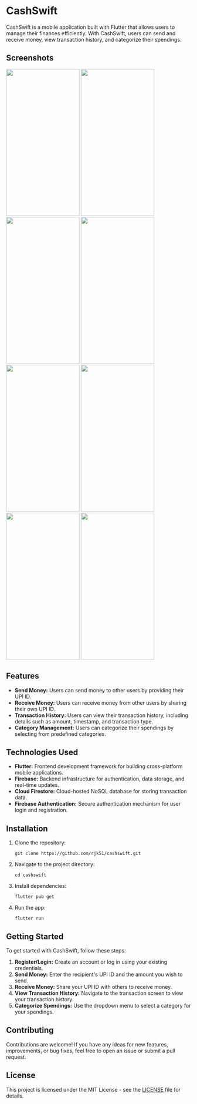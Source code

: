 # CashSwift

CashSwift is a mobile application built with Flutter that allows users to manage their finances efficiently. With CashSwift, users can send and receive money, view transaction history, and categorize their spendings.

## Screenshots
<img src="https://github.com/rjk51/CashSwift/assets/77317609/b2957451-a03a-40b8-86ad-0e0f9868012f" width="200" height="400">
<img src="https://github.com/rjk51/CashSwift/assets/77317609/78f47d14-54b6-4fdf-99d2-b2aba24ae663" width="200" height="400">
<img src="https://github.com/rjk51/CashSwift/assets/77317609/25884012-f166-49b4-afa8-58150b621180" width="200" height="400">
<img src="https://github.com/rjk51/CashSwift/assets/77317609/a9dd7cb2-b725-4200-a948-5aad62cd088b" width="200" height="400">
<img src="https://github.com/rjk51/CashSwift/assets/77317609/49e8965f-f33f-4737-b80c-7c66ae0b940e" width="200" height="400">
<img src="https://github.com/rjk51/CashSwift/assets/77317609/b1ddaf1b-9db1-4875-b6e4-ce765bdeec85" width="200" height="400">
<img src="https://github.com/rjk51/CashSwift/assets/77317609/4cd76379-e565-4d24-bc3c-669d251de2a1" width="200" height="400">
<img src="https://github.com/rjk51/CashSwift/assets/77317609/1e442e6d-1854-47a2-8325-4a0b7f2edd20" width="200" height="400">


## Features

- **Send Money:** Users can send money to other users by providing their UPI ID.
- **Receive Money:** Users can receive money from other users by sharing their own UPI ID.
- **Transaction History:** Users can view their transaction history, including details such as amount, timestamp, and transaction type.
- **Category Management:** Users can categorize their spendings by selecting from predefined categories.

## Technologies Used

- **Flutter:** Frontend development framework for building cross-platform mobile applications.
- **Firebase:** Backend infrastructure for authentication, data storage, and real-time updates.
- **Cloud Firestore:** Cloud-hosted NoSQL database for storing transaction data.
- **Firebase Authentication:** Secure authentication mechanism for user login and registration.

## Installation

1. Clone the repository:
   ```
   git clone https://github.com/rjk51/cashswift.git
   ```
2. Navigate to the project directory:
   ```
   cd cashswift
   ```
3. Install dependencies:
   ```
   flutter pub get
   ```
4. Run the app:
   ```
   flutter run
   ```
## Getting Started

To get started with CashSwift, follow these steps:

1. **Register/Login:** Create an account or log in using your existing credentials.
2. **Send Money:** Enter the recipient's UPI ID and the amount you wish to send.
3. **Receive Money:** Share your UPI ID with others to receive money.
4. **View Transaction History:** Navigate to the transaction screen to view your transaction history.
5. **Categorize Spendings:** Use the dropdown menu to select a category for your spendings.

## Contributing

Contributions are welcome! If you have any ideas for new features, improvements, or bug fixes, feel free to open an issue or submit a pull request.

## License

This project is licensed under the MIT License - see the [LICENSE](LICENSE) file for details.
  
